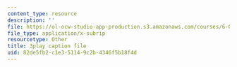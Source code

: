 ```yaml
---
content_type: resource
description: ''
file: https://ol-ocw-studio-app-production.s3.amazonaws.com/courses/6-004-computation-structures-spring-2017/82de5fb2c1e351149c2b4346f5b18f4d_LWE5p2sCI6o.vtt
file_type: application/x-subrip
resourcetype: Other
title: 3play caption file
uid: 82de5fb2-c1e3-5114-9c2b-4346f5b18f4d
---
```

